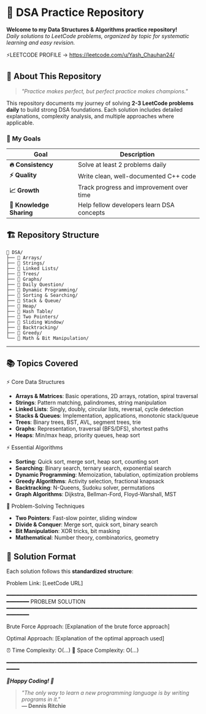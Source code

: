 # 🚀 **DSA Practice Repository**

**Welcome to my Data Structures & Algorithms practice repository!**  
*Daily solutions to LeetCode problems, organized by topic for systematic learning and easy revision.*

⚡LEETCODE PROFILE -> https://leetcode.com/u/Yash_Chauhan24/

## 📖 **About This Repository**

> *"Practice makes perfect, but perfect practice makes champions."*

This repository documents my journey of solving **2-3 LeetCode problems daily** to build strong DSA foundations. Each solution includes detailed explanations, complexity analysis, and multiple approaches where applicable.

### 🎯 **My Goals**
| Goal | Description |
|------|-------------|
| **🔥 Consistency** | Solve at least 2 problems daily |
| **⚡ Quality** | Write clean, well-documented C++ code |
| **📈 Growth** | Track progress and improvement over time |
| **🤝 Knowledge Sharing** | Help fellow developers learn DSA concepts |


## 🏗️ **Repository Structure**

```
📁 DSA/
├── 📂 Arrays/
├── 📂 Strings/
├── 📂 Linked Lists/
├── 📂 Trees/
├── 📂 Graphs/
├── 📂 Daily Question/
├── 📂 Dynamic Programming/
├── 📂 Sorting & Searching/
├── 📂 Stack & Queue/
├── 📂 Heap/
├── 📂 Hash Table/
├── 📂 Two Pointers/
├── 📂 Sliding Window/
├── 📂 Backtracking/
├── 📂 Greedy/
└── 📂 Math & Bit Manipulation/
```

---

## 📚 **Topics Covered**

⚡ Core Data Structures
- **Arrays & Matrices**: Basic operations, 2D arrays, rotation, spiral traversal
- **Strings**: Pattern matching, palindromes, string manipulation
- **Linked Lists**: Singly, doubly, circular lists, reversal, cycle detection
- **Stacks & Queues**: Implementation, applications, monotonic stack/queue
- **Trees**: Binary trees, BST, AVL, segment trees, trie
- **Graphs**: Representation, traversal (BFS/DFS), shortest paths
- **Heaps**: Min/max heap, priority queues, heap sort


⚡ Essential Algorithms

- **Sorting**: Quick sort, merge sort, heap sort, counting sort
- **Searching**: Binary search, ternary search, exponential search
- **Dynamic Programming**: Memoization, tabulation, optimization problems
- **Greedy Algorithms**: Activity selection, fractional knapsack
- **Backtracking**: N-Queens, Sudoku solver, permutations
- **Graph Algorithms**: Dijkstra, Bellman-Ford, Floyd-Warshall, MST

🧠 Problem-Solving Techniques

- **Two Pointers**: Fast-slow pointer, sliding window
- **Divide & Conquer**: Merge sort, quick sort, binary search
- **Bit Manipulation**: XOR tricks, bit masking
- **Mathematical**: Number theory, combinatorics, geometry


## 🔧 **Solution Format**

Each solution follows this **standardized structure**:

Problem Link: [LeetCode URL]

━━━━━━━━━━━━━━━━━━━━━━━━━━━━━━━━━━━━━━━━━━━━━━━━━━━━━━━━━━━━━━━━━━
                              PROBLEM SOLUTION
━━━━━━━━━━━━━━━━━━━━━━━━━━━━━━━━━━━━━━━━━━━━━━━━━━━━━━━━━━━━━━━━━━

Brute Force Approach:
[Explanation of the brute force approach]

Optimal Approach:
[Explanation of the optimal approach used]

⏰ Time Complexity: O(...)
🧠 Space Complexity: O(...)




━━━━━━━━━━━━━━━━━━━━━━━━━━━━━━━━━━━━━━━━━━━━━━━━━━━━━━━━━━━━━━━

***🚀Happy Coding! 🚀***

> *"The only way to learn a new programming language is by writing programs in it."*  
> **— Dennis Ritchie**

